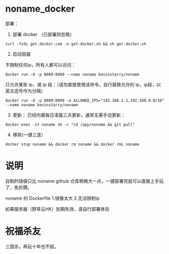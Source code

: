 # noname_docker
部署：

1. 部署 docker （已部署则忽略）

```
curl -fsSL get.docker.com -o get-docker.sh && sh get-docker.sh
```

2. 启动容器

不限制任何ip，所有人都可以访问：
```
docker run -d -p 8089:8089 --name noname kevinstarry/noname
```

只允许某些 ip，或 ip 段：（请勿直接使用该命令，自行替换允许的 ip，ip段，以英文逗号作为分隔）
```
docker run -d -p 8089:8089 -e ALLOWED_IPS="192.168.1.1,192.168.0.0/16" --name noname kevinstarry/noname
```

3. 更新：
已经内置每日凌晨三点更新，通常无需手动更新：
```
docker exec -it noname sh -c "cd /app/noname && git pull"
```

4. 移除(一键三连）
```
docker stop noname && docker rm noname && docker rmi noname 
```

# 说明
自制的镜像只比 noname github 仓库稍微大一点，一键部署完就可以直接上手玩了，免折腾。

noname 的 Dockerfile 1.镜像太大 2.无法限制ip

如果服务器（野草云HK）到期失效，请自行部署体验

# 祝福杀友
三国杀，再玩十年也不腻。



